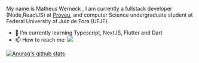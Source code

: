 My name is Matheus Werneck , I am currently a fullstack developer (Node,ReactJS) at [Proveu](https://www.proveu.com.br), and computer Science undergraduate student at Federal University of Juiz de Fora (UFJF).

- 🌱 I’m currently learning Typescript, NextJS, Flutter and Dart
- 📫 How to reach me: [<img src="https://img.shields.io/badge/LinkedIn-0077B5?style=for-the-badge&logo=linkedin&logoColor=white"/>](https://www.linkedin.com/in/matheus-werneck-2aa222178/") 

[![Anurag's github stats](https://github-readme-stats.vercel.app/api?username=mwerneck1956&show_icons=true&theme=radical)](https://github.com/anuraghazra/github-readme-stats)

<!--
**mwerneck1956/mwerneck1956** is a ✨ _special_ ✨ repository because its `README.md` (this file) appears on your GitHub profile.


Here are some ideas to get you started:

- 🔭 I’m currently working on
- 🌱 I’m currently learning Typescript , NextJS , 
- 👯 I’m looking to collaborate on ...
- 🤔 I’m looking for help with ...
- 💬 Ask me about ...
- 📫 How to reach me: ...
- 😄 Pronouns: ...
- ⚡ Fun fact: ...
-->
